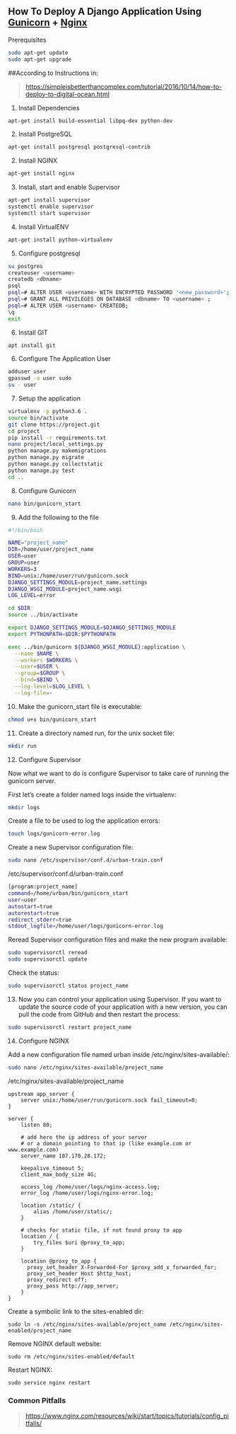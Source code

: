 ## How To Deploy A Django Application Using [Gunicorn](http://gunicorn.org/) + [Nginx](https://www.nginx.com/)

Prerequisites
```bash
sudo apt-get update
sudo apt-get upgrade

```

##According to Instructions in:
> https://simpleisbetterthancomplex.com/tutorial/2016/10/14/how-to-deploy-to-digital-ocean.html
1. Install Dependencies
```bash
apt-get install build-essential libpq-dev python-dev
```
2. Install PostgreSQL
```bash
apt-get install postgresql postgresql-contrib
```
2. Install NGINX
```bash
apt-get install nginx
```
3. Install, start and enable Supervisor
```bash
apt-get install supervisor
systemctl enable supervisor
systemctl start supervisor
```
4. Install VirtualENV
```bash
apt-get install python-virtualenv
```
5. Configure postgresql
```bash
su postgres 
createuser <username>
createdb <dbname>
psql
psql=# ALTER USER <username> WITH ENCRYPTED PASSWORD '<new_password>';
psql=# GRANT ALL PRIVILEGES ON DATABASE <dbname> TO <username> ;
psql=# ALTER USER <username> CREATEDB;
\q
exit
```
6. Install GIT
```bash
apt install git
```
6. Configure The Application User
```bash
adduser user
gpasswd -a user sudo
su - user
```
7. Setup the application
```bash
virtualenv -p python3.6 .
source bin/activate
git clone https://project.git
cd project
pip install -r requirements.txt
nano project/local_settings.py
python manage.py makemigrations
python manage.py migrate
python manage.py collectstatic
python manage.py test
cd ..
```
8. Configure Gunicorn
```bash
nano bin/gunicorn_start
```
9. Add the following to the file
```bash
#!/bin/bash

NAME="project_name"
DIR=/home/user/project_name
USER=user
GROUP=user
WORKERS=3
BIND=unix:/home/user/run/gunicorn.sock
DJANGO_SETTINGS_MODULE=project_name.settings
DJANGO_WSGI_MODULE=project_name.wsgi
LOG_LEVEL=error

cd $DIR
source ../bin/activate

export DJANGO_SETTINGS_MODULE=$DJANGO_SETTINGS_MODULE
export PYTHONPATH=$DIR:$PYTHONPATH

exec ../bin/gunicorn ${DJANGO_WSGI_MODULE}:application \
  --name $NAME \
  --workers $WORKERS \
  --user=$USER \
  --group=$GROUP \
  --bind=$BIND \
  --log-level=$LOG_LEVEL \
  --log-file=-
```
10. Make the gunicorn_start file is executable:
```bash
chmod u+x bin/gunicorn_start
```
11. Create a directory named run, for the unix socket file:
```bash
mkdir run
```
12. Configure Supervisor

Now what we want to do is configure Supervisor to take care of running the gunicorn server.

First let’s create a folder named logs inside the virtualenv:
```bash
mkdir logs
```
Create a file to be used to log the application errors:
```bash
touch logs/gunicorn-error.log
```

Create a new Supervisor configuration file:
```bash
sudo nano /etc/supervisor/conf.d/urban-train.conf
```
/etc/supervisor/conf.d/urban-train.conf
```bash
[program:project_name]
command=/home/urban/bin/gunicorn_start
user=user
autostart=true
autorestart=true
redirect_stderr=true
stdout_logfile=/home/user/logs/gunicorn-error.log
```
Reread Supervisor configuration files and make the new program available:
```bash
sudo supervisorctl reread
sudo supervisorctl update
```
Check the status:
```bash
sudo supervisorctl status project_name
```
13. Now you can control your application using Supervisor. If you want to update the source code of your application with a new version, you can pull the code from GitHub and then restart the process:
```bash
sudo supervisorctl restart project_name
```
14. Configure NGINX

Add a new configuration file named urban inside /etc/nginx/sites-available/:
```bash
sudo nano /etc/nginx/sites-available/project_name
```
/etc/nginx/sites-available/project_name
```
upstream app_server {
    server unix:/home/user/run/gunicorn.sock fail_timeout=0;
}

server {
    listen 80;

    # add here the ip address of your server
    # or a domain pointing to that ip (like example.com or www.example.com)
    server_name 107.170.28.172;

    keepalive_timeout 5;
    client_max_body_size 4G;

    access_log /home/user/logs/nginx-access.log;
    error_log /home/user/logs/nginx-error.log;

    location /static/ {
        alias /home/user/static/;
    }

    # checks for static file, if not found proxy to app
    location / {
        try_files $uri @proxy_to_app;
    }

    location @proxy_to_app {
      proxy_set_header X-Forwarded-For $proxy_add_x_forwarded_for;
      proxy_set_header Host $http_host;
      proxy_redirect off;
      proxy_pass http://app_server;
    }
}
```
Create a symbolic link to the sites-enabled dir:
```
sudo ln -s /etc/nginx/sites-available/project_name /etc/nginx/sites-enabled/project_name
```
Remove NGINX default website:
```
sudo rm /etc/nginx/sites-enabled/default
```
Restart NGINX:
```
sudo service nginx restart
```

### Common Pitfalls
> https://www.nginx.com/resources/wiki/start/topics/tutorials/config_pitfalls/
